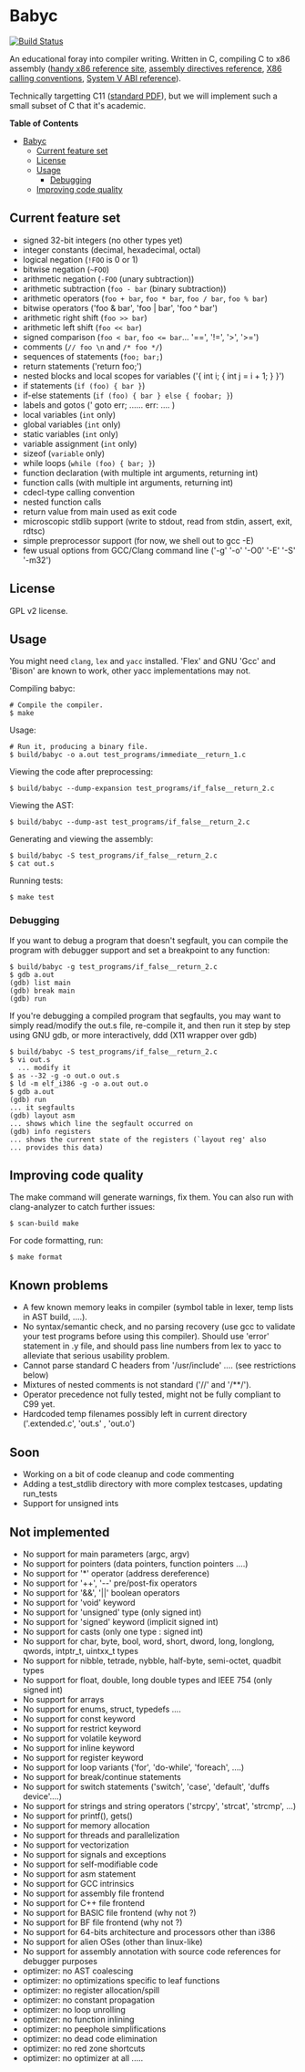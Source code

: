 # Babyc

[![Build Status](https://travis-ci.org/Wilfred/babyc.svg?branch=master)](https://travis-ci.org/Wilfred/babyc)

An educational foray into compiler writing. Written in C, compiling C
to x86 assembly
([handy x86 reference site](http://x86.renejeschke.de/),
[assembly directives reference](https://www.sourceware.org/binutils/docs-2.12/as.info/Pseudo-Ops.html),
[X86 calling conventions](https://en.wikipedia.org/wiki/X86_calling_conventions#cdecl),
[System V ABI reference](http://www.uclibc.org/docs/psABI-i386.pdf)).


Technically targetting C11
([standard PDF](http://www.open-std.org/jtc1/sc22/wg14/www/docs/n1570.pdf)),
but we will implement such a small subset of C that it's academic.

<!-- markdown-toc start - Don't edit this section. Run M-x markdown-toc/generate-toc again -->
**Table of Contents**

- [Babyc](#babyc)
    - [Current feature set](#current-feature-set)
    - [License](#license)
    - [Usage](#usage)
        - [Debugging](#debugging)
    - [Improving code quality](#improving-code-quality)

<!-- markdown-toc end -->

## Current feature set

* signed 32-bit integers (no other types yet)
* integer constants (decimal, hexadecimal, octal)
* logical negation (`!FOO` is 0 or 1)
* bitwise negation (`~FOO`)
* arithmetic negation (`-FOO` (unary subtraction))
* arithmetic subtraction (`foo - bar` (binary subtraction))
* arithmetic operators (`foo + bar`, `foo * bar`, `foo / bar`, `foo % bar`)
* bitwise operators ('foo & bar', 'foo | bar', 'foo ^ bar')
* arithmetic right shift (`foo >> bar`)
* arithmetic left shift (`foo << bar`)
* signed comparison (`foo < bar`, `foo <= bar`... '==', '!=', '>', '>=')
* comments (`// foo \n` and `/* foo */`)
* sequences of statements (`foo; bar;`)
* return statements ('return foo;')
* nested blocks and local scopes for variables ('{ int i; { int j = i + 1; } }')
* if statements (`if (foo) { bar }`)
* if-else statements (`if (foo) { bar } else { foobar; }`)
* labels and gotos (' goto err; ...... err: .... )
* local variables (`int` only)
* global variables (`int` only)
* static variables (`int` only)
* variable assignment (`int` only)
* sizeof (`variable` only)
* while loops (`while (foo) { bar; }`)
* function declaration (with multiple int arguments, returning int)
* function calls (with multiple int arguments, returning int)
* cdecl-type calling convention
* nested function calls
* return value from main used as exit code
* microscopic stdlib support (write to stdout, read from stdin, assert, exit, rdtsc)
* simple preprocessor support (for now, we shell out to gcc -E)
* few usual options from GCC/Clang command line ('-g' '-o' '-O0' '-E' '-S' '-m32')

## License

GPL v2 license.

## Usage

You might need `clang`, `lex` and `yacc` installed. 'Flex' and GNU 'Gcc' and 'Bison' are known
to work, other yacc implementations may not.

Compiling babyc:

    # Compile the compiler.
    $ make

Usage:

    # Run it, producing a binary file.
    $ build/babyc -o a.out test_programs/immediate__return_1.c

Viewing the code after preprocessing:

    $ build/babyc --dump-expansion test_programs/if_false__return_2.c

Viewing the AST:

    $ build/babyc --dump-ast test_programs/if_false__return_2.c

Generating and viewing the assembly:

    $ build/babyc -S test_programs/if_false__return_2.c
    $ cat out.s

Running tests:

    $ make test

### Debugging

If you want to debug a program that doesn't segfault, you can compile the program
with debugger support and set a breakpoint to any function:

    $ build/babyc -g test_programs/if_false__return_2.c
    $ gdb a.out
    (gdb) list main 
    (gdb) break main 
    (gdb) run
    
If you're debugging a compiled program that segfaults, you may want to
simply read/modify the out.s file, re-compile it, and then run it step by step
using GNU gdb, or more interactively, ddd (X11 wrapper over gdb)

    $ build/babyc -S test_programs/if_false__return_2.c
    $ vi out.s
      ... modify it
    $ as --32 -g -o out.o out.s
    $ ld -m elf_i386 -g -o a.out out.o
    $ gdb a.out
    (gdb) run
    ... it segfaults
    (gdb) layout asm
    ... shows which line the segfault occurred on
    (gdb) info registers
    ... shows the current state of the registers (`layout reg' also
    ... provides this data)

## Improving code quality

The make command will generate warnings, fix them. You can also run
with clang-analyzer to catch further issues:

    $ scan-build make

For code formatting, run:

    $ make format

## Known problems

* A few known memory leaks in compiler (symbol table in lexer, temp lists in AST build, ....).
* No syntax/semantic check, and no parsing recovery (use gcc to validate your test programs before using this compiler). Should use 'error' statement in .y file, and should pass line numbers from lex to yacc to alleviate that serious usability problem.
* Cannot parse standard C headers from '/usr/include' .... (see restrictions below)
* Mixtures of nested comments is not standard ('//' and '/**/').
* Operator precedence not fully tested, might not be fully compliant to C99 yet.
* Hardcoded temp filenames possibly left in current directory ('.extended.c', 'out.s' , 'out.o')

## Soon

* Working on a bit of code cleanup and code commenting
* Adding a test_stdlib directory with more complex testcases, updating run_tests
* Support for unsigned ints

## Not implemented

* No support for main parameters (argc, argv)
* No support for pointers (data pointers, function pointers ....)
* No support for '*' operator (address dereference)
* No support for '++', '--' pre/post-fix operators
* No support for '&&', '||' boolean operators
* No support for 'void' keyword
* No support for 'unsigned' type (only signed int)
* No support for 'signed' keyword (implicit signed int)
* No support for casts (only one type : signed int)
* No support for char, byte, bool, word, short, dword, long, longlong, qwords, intptr_t, uintxx_t types
* No support for nibble, tetrade, nybble, half-byte, semi-octet, quadbit types
* No support for float, double, long double types and IEEE 754  (only signed int)
* No support for arrays
* No support for enums, struct, typedefs ....
* No support for const keyword
* No support for restrict keyword
* No support for volatile keyword
* No support for inline keyword
* No support for register keyword
* No support for loop variants ('for', 'do-while', 'foreach', ....)
* No support for break/continue statements
* No support for switch statements ('switch', 'case', 'default', 'duffs device'....)
* No support for strings and string operators ('strcpy', 'strcat', 'strcmp', ...)
* No support for printf(), gets()
* No support for memory allocation 
* No support for threads and parallelization 
* No support for vectorization
* No support for signals and exceptions
* No support for self-modifiable code
* No support for asm statement
* No support for GCC intrinsics
* No support for assembly file frontend
* No support for C++ file frontend
* No support for BASIC file frontend (why not ?)
* No support for BF file frontend (why not ?)
* No support for 64-bits architecture and processors other than i386
* No support for alien OSes (other than linux-like)
* No support for assembly annotation with source code references for debugger purposes
* optimizer: no AST coalescing
* optimizer: no optimizations specific to leaf functions
* optimizer: no register allocation/spill
* optimizer: no constant propagation
* optimizer: no loop unrolling
* optimizer: no function inlining
* optimizer: no peephole simplifications
* optimizer: no dead code elimination
* optimizer: no red zone shortcuts
* optimizer: no optimizer at all .....



